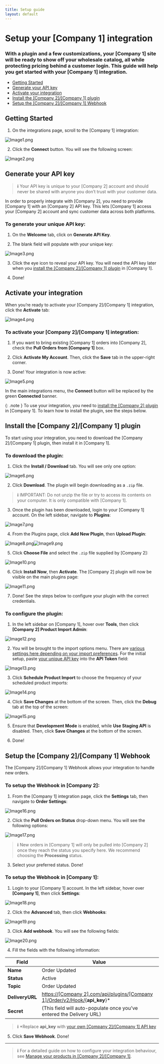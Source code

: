 ```yaml
---
title: Setup guide
layout: default
---
```


Setup your \[Company 1\] integration
====================================================


### With a plugin and a few customizations, your \[Company 1\] site will be ready to show off your wholesale catalog, all while protecting pricing behind a customer login. This guide will help you get started with your \[Company 1\] integration.


*   [Getting Started](#getting-started)
*   [Generate your API key](#generate-your-api-key)
*   [Activate your integration](#activate-your-integration)
*   [Install the \[Company 2\]/\[Company 1\] plugin](#install-the-company-2company-1-plugin)
*   [Setup the \[Company 2\]/\[Company 1\] Webhook](#setup-the-company-2company-1-webhook)

Getting Started
---------------

1.  On the integrations page, scroll to the \[Company 1\] integration:
    

![Image1.png](Images/Image1.png)

2.  Click the **Connect** button. You will see the following screen:
    

![Image2.png](Images/Image2.png)

Generate your API key
---------------------

> **ℹ** Your API key is unique to your \[Company 2\] account and should never be shared with anyone you don’t trust with your customer data.

In order to properly integrate with \[Company 2\], you need to provide \[Company 1\] with an \[Company 2\] API key. This lets \[Company 1\] access your \[Company 2\] account and sync customer data across both platforms.

### To generate your unique API key:

1.  On the **Welcome** tab, click on **Generate API Key**.
    
2.  The blank field will populate with your unique key:
    

![Image3.png](Images/Image3.png)

3.  Click the eye icon to reveal your API key. You will need the API key later when you [install the \[Company 2\]/\[Company 1\] plugin](#install-the-company-2company-1-plugin) in \[Company 1\].
    
4.  Done!

Activate your integration
-------------------------

When you’re ready to activate your \[Company 2\]/\[Company 1\] integration, click the **Activate** tab:

![Image4.png](Images/Image4.png)

### To activate your \[Company 2\]/\[Company 1\] integration:

1.  If you want to bring existing \[Company 1\] orders into \[Company 2\], check the **Pull Orders** **from \[Company 1\]** box.
    
2.  Click **Activate My Account**. Then, click the **Save** tab in the upper-right corner.
    
3.  Done! Your integration is now active:
    

![Image5.png](Images/Image5.png)

In the main integrations menu, the **Connect** button will be replaced by the green **Connected** banner.

{: .note }
To use your integration, you need to [install the \[Company 2\] plugin](#install-the-company-2company-1-plugin) in \[Company 1\]. To learn how to install the plugin, see the steps below.

Install the \[Company 2\]/\[Company 1\] plugin
----------------------------------------------

To start using your integration, you need to download the \[Company 2\]/\[Company 1\] plugin, then install it in \[Company 1\].

### To download the plugin:

1.  Click the **Install / Download** tab. You will see only one option:
    

![Image6.png](Images/Image6.png)

2.  Click **Download**. The plugin will begin downloading as a `.zip` file.
    

> **ℹ** IMPORTANT: Do not unzip the file or try to access its contents on your computer. It is only compatible with \[Company 1\].

3.  Once the plugin has been downloaded, login to your \[Company 1\] account. On the left sidebar, navigate to **Plugins**:
    

![Image7.png](Images/Image7.png)

4.  From the Plugins page, click **Add New Plugin**, then **Upload Plugin**:
    

![Image8.png](Images/Image8.png)![Image9.png](Images/Image9.png)

5.  Click **Choose File** and select the `.zip` file supplied by \[Company 2\]:
    

![Image10.png](Images/Image10.png)

6.  Click **Install Now**, then **Activate**. The \[Company 2\] plugin will now be visible on the main plugins page:
    

![Image11.png](Images/Image11.png)

7.  Done! See the steps below to configure your plugin with the correct credentials.
    

### To configure the plugin:

1.  In the left sidebar on \[Company 1\], hover over **Tools**, then click **\[Company 2\] Product Import Admin**:
    

![Image12.png](Images/Image12.png)

2.  You will be brought to the import options menu. There are [various settings here depending on your import preferences](). For the initial setup, paste [your unique API key](#generate-your-api-key) into the **API Token** field:
    

![Image13.png](Images/Image13.png)

3.  Click **Schedule Product Import** to choose the frequency of your scheduled product imports:
    

![Image14.png](Images/Image14.png)

4.  Click **Save Changes** at the bottom of the screen. Then, click the **Debug** tab at the top of the screen:
    

![Image15.png](Images/Image15.png)

5.  Ensure that **Development Mode** is enabled, while **Use Staging API** is disabled. Then, click **Save Changes** at the bottom of the screen.
    
6.  Done!

Setup the \[Company 2\]/\[Company 1\] Webhook
---------------------------------------------

The \[Company 2\]/\[Company 1\] Webhook allows your integration to handle new orders.

### To setup the Webhook in \[Company 2\]:

1.  From the \[Company 1\] integration page, click the **Settings** tab, then navigate to **Order Settings**:
    

![Image16.png](Images/Image16.png)

2.  Click the **Pull Orders on Status** drop-down menu. You will see the following options:
    

![Image17.png](Images/Image17.png)

> **ℹ** New orders in \[Company 1\] will only be pulled into \[Company 2\] once they reach the status you specify here. We recommend choosing the **Processing** status.

3.  Select your preferred status. Done!
    

### To setup the Webhook in \[Company 1\]:

1.  Login to your \[Company 1\] account. In the left sidebar, hover over **\[Company 1\]**, then click **Settings**:
    

![Image18.png](Images/Image18.png)

2.  Click the **Advanced** tab, then click **Webhooks**:
    

![Image19.png](Images/Image19.png)

3.  Click **Add webhook**. You will see the following fields:
    

![Image20.png](Images/Image20.png)

4.  Fill the fields with the following information:
    
| **Field**       | Value                                                                                                  |
|-----------------|--------------------------------------------------------------------------------------------------------|
| **Name**        | Order Updated                                                                                          |
| **Status**      | Active                                                                                                 |
| **Topic**       | Order Updated                                                                                          |
| **DeliveryURL** | [https://\[Company 2\].com/api/plugins/\[Company 1\]/Order/v2/Hook/](){**api\_key**}* |
| **Secret**      | (This field will auto-populate once you’ve entered the Delivery URL)                                   |

> **ℹ** *Replace **api\_key** with [your own \[Company 2\]/\[Company 1\] API key](#to-generate-your-unique-api-key)

5.  Click **Save Webhook**. Done!
    
* * *

> **ℹ** For a detailed guide on how to configure your integration behaviour, see [Manage your products in \[Company 2\]/\[Company 1\]]().